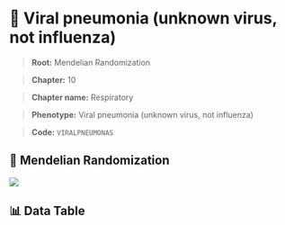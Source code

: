 # 🧪 Viral pneumonia (unknown virus, not influenza)

> **Root:** Mendelian Randomization

> **Chapter:** 10  

> **Chapter name:** Respiratory

> **Phenotype:** Viral pneumonia (unknown virus, not influenza)  

> **Code:** `VIRALPNEUMONAS`

## 🧬 Mendelian Randomization  

<img src="/MR/Figures/Forward/VIRALPNEUMONAS.png"/>

## 📊 Data Table

<CsvTableMRF src="/MR/Data/Forward/VIRALPNEUMONAS.csv"/>
